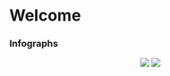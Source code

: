 # Welcome

<!-- ### About
-->

<!-- Icons -->

<!-- Links to your social media accounts
[![Linkedin Badge](https://img.shields.io/badge/-linkedin-%230077B5?style=for-the-badge&logo=linkedin&logoColor=white)](https://www.linkedin.com/in/m-salgado/)
 -->

### Infographs
<div align="center">
  <!-- Stats --> 
  <img src="https://github-readme-stats.vercel.app/api?username=mstevz&show_icons=true&layout=compact&custom_title=Stats&theme=dracula&count_private=true&include_all_commits=true&hide=prs&title_color=96CBF4&icon_color=66DF87" />
  <!-- Most Used Languages --> 
  <img src="https://github-readme-stats.vercel.app/api/top-langs/?username=mstevz&theme=dracula&layout=compact&title_color=96CBF4" /> 
</div>


<!--
**mstevz/mstevz** is a ✨ _special_ ✨ repository because its `README.md` (this file) appears on your GitHub profile.

Here are some ideas to get you started:

- 🔭 I’m currently working on ...
- 🌱 I’m currently learning ...
- 👯 I’m looking to collaborate on ...
- 🤔 I’m looking for help with ...
- 💬 Ask me about ...
- 📫 How to reach me: ...
- 😄 Pronouns: ...
- ⚡ Fun fact: ...
-->
